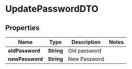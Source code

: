 # UpdatePasswordDTO

## Properties
Name | Type | Description | Notes
------------ | ------------- | ------------- | -------------
**oldPassword** | **String** | Old password | 
**newPassword** | **String** | New Password | 
